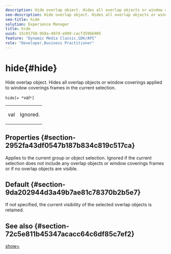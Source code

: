 ```yaml
---
description: Hide overlap object. Hides all overlap objects or window coverings applied to window coverings frames in the current selection.
seo-description: Hide overlap object. Hides all overlap objects or window coverings applied to window coverings frames in the current selection.
seo-title: hide
solution: Experience Manager
title: hide
uuid: 15c01750-958a-497d-a999-cacf359bb985
feature: "Dynamic Media Classic,SDK/API"
role: "Developer,Business Practitioner"
---
```


# hide{#hide}

Hide overlap object. Hides all overlap objects or window coverings applied to window coverings frames in the current selection.

 `hide[= *`val`*]`

<table id="simpletable_015459EC2F4642A59B04F0B8064070B1"> 
 <tr class="strow"> 
  <td class="stentry"> <p><span class="codeph"> <span class="varname"> val</span></span> </p> </td> 
  <td class="stentry"> <p>Ignored. </p></td> 
 </tr> 
</table>

## Properties {#section-2952fa43df0547b187b834c819c517ca}

Applies to the current group or object selection. Ignored if the current selection does not include any overlap objects or window coverings frames or if no overlap objects are visible.

## Default {#section-9da202944d3a49b7ae81c78370b2b5e7}

If not specified, the current visibility of the selected overlap objects is retained.

## See also {#section-72c5e811b45347acacc64c6df85c7ef2}

[show=](../../../../../ir-api/http-protocol/image-rendering-api-ref/c-ir-http-protocol-ref/c-ir-http-protocol-command-reference/r-ir-show.md#reference-f1824e1a501144bc9a6ae28de8e6bcb9) 
